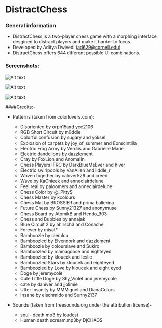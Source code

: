 # DistractChess
### General information
* DistractChess is a two-player chess game with a morphing interface desgined to distract players and make it harder to focus. 
* Developed by Aditya Dwivedi (ad629@cornell.edu)
* DistractChess offers 644 different possible UI combinations.

### Screenshots:
![Alt text](https://cloud.githubusercontent.com/assets/22662617/21818831/45c193ac-d78f-11e6-847a-dd9b831b3c2d.png)

![Alt text](https://cloud.githubusercontent.com/assets/22662617/21818871/7822b47a-d78f-11e6-86f2-45c4a1ef5968.png)

![Alt text](https://cloud.githubusercontent.com/assets/22662617/21819096/45356c00-d790-11e6-84ad-a00737678592.png)


####Credits:-
* Patterns (taken from colorlovers.com):
  * Disoriented by orph15and ycc2106
  * RGB Short Circuit by m0ddie
  * Colorful confusion by sugary and yoksel
  * Explosion of carpets by joy_of_summer and Eonscintilla
  * Electric Frog Army by Verdiis and Gabrielle Marie
  * Electric dandelions by dazzlement
  * Cray by FoxLion and Anomalin
  * Chess Players IFRC by DarkBlueMeEver and hiver
  * Electric swirlpools by VanAllen and liddle_r
  * Woven together by calover529 and creed
  * Wave by KaChieek and anneclairdelune
  * Feel real by paloomers and anneclairdelune
  * Chess Color by @_PittyS
  * Chess Master by kcolours
  * Chess Mat by BROSSIER and prima ballerina
  * Future Chess by Sunny21327 and anonymuse
  * Chess Board by AtomikB and Hendo_903
  * Chess and Bubbles by annajak
  * Blue Circuit 2 by ahirsch3 and Conache
  * Forever by misat*
  * Bamboozle by clemlou
  * Bamboozled by Elvendork and dazzlement
  * Bamboozle by colourslave and Sukiro
  * Bamboozled by mamagoose and eighteyed
  * Bamboozled by kloucek and leslie
  * Bamboozled Stars by kloucek and eighteyed
  * Bamboozled by Love by kloucek and eight eyed
  * Doge by jeremycole
  * Cute Little Doge by Shy_Violet and jeremycole
  * cate by daniver and jjolimie
  * Utter Insanity by MMMiguel and DianaColors
  * Insane by elschmido and Sunny2137

* Sounds (taken from freesounds.org under the attribution license)-
  * soul- death.mp3  by loudest
  * Human death scream.mp3by DjCHAOS
  
